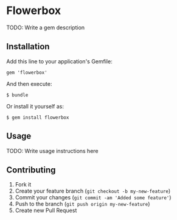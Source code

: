 # Flowerbox

TODO: Write a gem description

## Installation

Add this line to your application's Gemfile:

    gem 'flowerbox'

And then execute:

    $ bundle

Or install it yourself as:

    $ gem install flowerbox

## Usage

TODO: Write usage instructions here

## Contributing

1. Fork it
2. Create your feature branch (`git checkout -b my-new-feature`)
3. Commit your changes (`git commit -am 'Added some feature'`)
4. Push to the branch (`git push origin my-new-feature`)
5. Create new Pull Request
